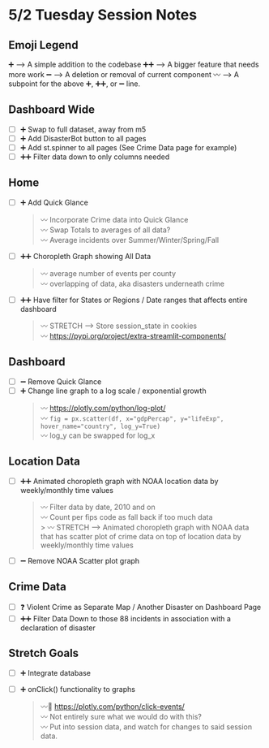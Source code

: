 # 5/2 Tuesday Session Notes

## Emoji Legend
➕ --> A simple addition to the codebase
➕➕ --> A bigger feature that needs more work
➖ --> A deletion or removal of current component
〰️ --> A subpoint for the above ➕, ➕➕, or ➖ line.

## Dashboard Wide
- [ ] ➕ Swap to full dataset, away from m5 <br>
- [ ] ➕ Add DisasterBot button to all pages <br>
- [ ] ➕ Add st.spinner to all pages (See Crime Data page for example) <br>
- [ ] ➕➕ Filter data down to only columns needed <br>

## Home
- [ ] ➕ Add Quick Glance<br>
  > 〰️ Incorporate Crime data into Quick Glance <br>
  > 〰️ Swap Totals to averages of all data? <br>
  > 〰️ Average incidents over Summer/Winter/Spring/Fall <br>
- [ ] ➕➕ Choropleth Graph showing All Data <br>
  > 〰️ average number of events per county <br>
  > 〰️ overlapping of data, aka disasters underneath crime <br>
- [ ] ➕➕ Have filter for States or Regions / Date ranges that affects entire dashboard <br>
  > 〰️ STRETCH --> Store session_state in cookies <br>
    > 〰️ https://pypi.org/project/extra-streamlit-components/ <br>

## Dashboard
- [ ] ➖ Remove Quick Glance <br>
- [ ] ➕ Change line graph to a log scale / exponential growth <br>
  > 〰️ https://plotly.com/python/log-plot/ <br>
  > 〰️ ```fig = px.scatter(df, x="gdpPercap", y="lifeExp", hover_name="country", log_y=True)``` <br>
    > 〰️ log_y can be swapped for log_x <br>

## Location Data
- [ ] ➕➕ Animated choropleth graph with NOAA location data by weekly/monthly time values <br>
  > 〰️ Filter data by date, 2010 and on <br>
    > 〰️ Count per fips code as fall back if too much data <br>
      > 〰️ STRETCH --> Animated choropleth graph with NOAA data that has scatter plot of crime data on top of location data by weekly/monthly time values <br>
- [ ] ➖ Remove NOAA Scatter plot graph <br>

## Crime Data
- [ ] ❓ Violent Crime as Separate Map / Another Disaster on Dashboard Page <br>
- [ ] ➕➕ Filter Data Down to those 88 incidents in association with a declaration of disaster <br>

## Stretch Goals
- [ ] ➕ Integrate database <br>
- [ ] ➕ onClick() functionality to graphs <br>
  > 〰️🔗 https://plotly.com/python/click-events/ <br>
  > 〰️ Not entirely sure what we would do with this? <br>
  > 〰️ Put into session data, and watch for changes to said session data. <br>

